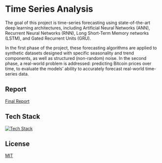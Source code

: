# Time Series Analysis

The goal of this project is time-series forecasting using state-of-the-art deep learning architectures, including Artificial Neural Networks (ANN), Recurrent Neural Networks (RNN), Long Short-Term Memory networks (LSTM), and Gated Recurrent Units (GRU).

In the first phase of the project, these forecasting algorithms are applied to synthetic datasets designed with specific seasonality and trend components, as well as structured (non-random) noise. In the second phase, a real-world problem is addressed: predicting Bitcoin prices over time, to evaluate the models’ ability to accurately forecast real-world time-series data.

## Report

[Final Report](https://github.com/aimiliospot/Timeseries-Analysis/blob/main/Report.pdf)



## Tech Stack

[![Tech Stack](https://skillicons.dev/icons?i=python,tensorflow)](https://skillicons.dev)

## License

[MIT](https://choosealicense.com/licenses/mit/)